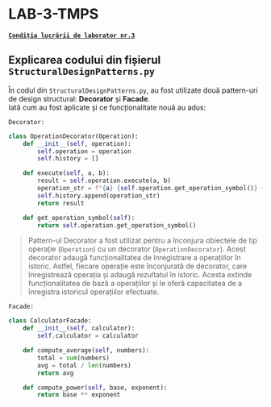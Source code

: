 # LAB-3-TMPS

[**`Condiția lucrării de laborator nr.3`**](https://github.com/MihaiGaidau/TMPS-LABs/tree/9aeeeeb68abfb9d749f7b0c296fb914972139f86/Lab%233)

## Explicarea codului din fișierul `StructuralDesignPatterns.py`

În codul din `StructuralDesignPatterns.py`, au fost utilizate două pattern-uri de design structural: **Decorator** și **Facade**.<br> Iată cum au fost aplicate și ce funcționalitate nouă au adus:

`Decorator:`

```python
class OperationDecorator(Operation):
    def __init__(self, operation):
        self.operation = operation
        self.history = []

    def execute(self, a, b):
        result = self.operation.execute(a, b)
        operation_str = f"{a} {self.operation.get_operation_symbol()} {b} = {result}"
        self.history.append(operation_str)
        return result

    def get_operation_symbol(self):
        return self.operation.get_operation_symbol()
```

> Pattern-ul Decorator a fost utilizat pentru a înconjura obiectele de tip operație (`Operation`) cu un decorator (`OperationDecorator`). Acest decorator adaugă funcționalitatea de înregistrare a operațiilor în istoric. Astfel, fiecare operație este înconjurată de decorator, care înregistrează operația și adaugă rezultatul în istoric. Acesta extinde funcționalitatea de bază a operațiilor și le oferă capacitatea de a înregistra istoricul operațiilor efectuate.

`Facade:`

```python
class CalculatorFacade:
    def __init__(self, calculator):
        self.calculator = calculator

    def compute_average(self, numbers):
        total = sum(numbers)
        avg = total / len(numbers)
        return avg

    def compute_power(self, base, exponent):
        return base ** exponent
```
